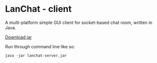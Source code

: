 # LanChat - client
A multi-platform simple GUI client for socket-based chat room, written in Java.

[Download jar](https://drive.google.com/file/d/1_0nGU4SwBiUYigDw5EVF4wDIaz_dzuTP/view?usp=sharing)

Run through command line like so:
```
java -jar lanchat-server.jar
```
